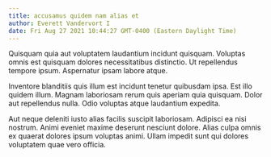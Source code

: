 ```yaml
---
title: accusamus quidem nam alias et
author: Everett Vandervort I
date: Fri Aug 27 2021 10:44:27 GMT-0400 (Eastern Daylight Time)
---
```

Quisquam quia aut voluptatem laudantium incidunt quisquam. Voluptas omnis est quisquam dolores necessitatibus distinctio. Ut repellendus tempore ipsum. Aspernatur ipsam labore atque.

 Inventore blanditiis quis illum est incidunt tenetur quibusdam ipsa. Est illo quidem illum. Magnam laboriosam rerum quis aperiam quia quisquam. Dolor aut repellendus nulla. Odio voluptas atque laudantium expedita.

 Aut neque deleniti iusto alias facilis suscipit laboriosam. Adipisci ea nisi nostrum. Animi eveniet maxime deserunt nesciunt dolore. Alias culpa omnis ex quaerat dolores ipsum voluptas animi. Ullam impedit sunt qui dolores voluptatem quae vero officia.